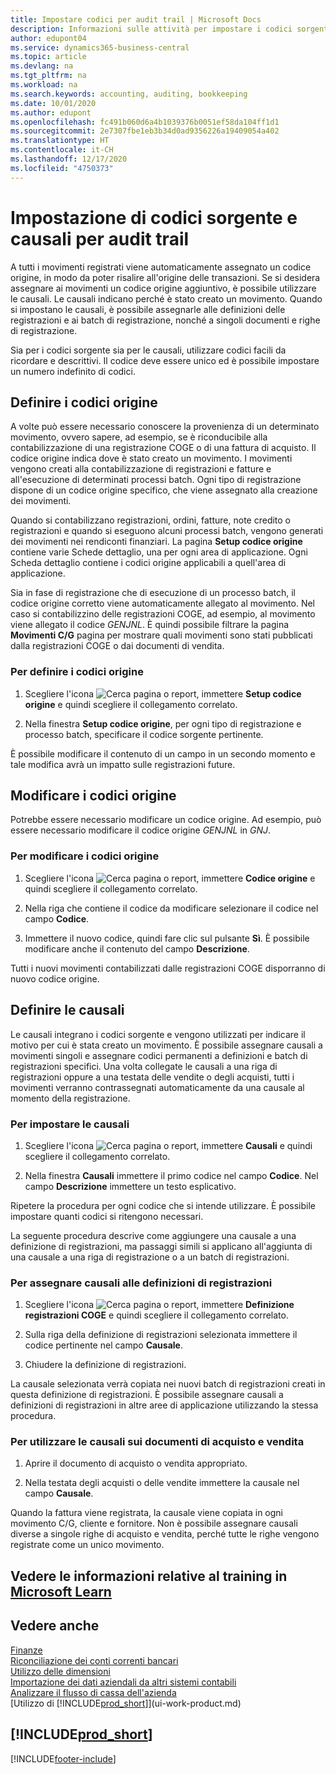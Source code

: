 ```yaml
---
title: Impostare codici per audit trail | Microsoft Docs
description: Informazioni sulle attività per impostare i codici sorgente e le causali da utilizzare per tenere traccia degli audit trail.
author: edupont04
ms.service: dynamics365-business-central
ms.topic: article
ms.devlang: na
ms.tgt_pltfrm: na
ms.workload: na
ms.search.keywords: accounting, auditing, bookkeeping
ms.date: 10/01/2020
ms.author: edupont
ms.openlocfilehash: fc491b060d6a4b1039376b0051ef58da104ff1d1
ms.sourcegitcommit: 2e7307fbe1eb3b34d0ad9356226a19409054a402
ms.translationtype: HT
ms.contentlocale: it-CH
ms.lasthandoff: 12/17/2020
ms.locfileid: "4750373"
---
```

# <a name="setting-up-source-codes-and-reason-codes-for-audit-trails"></a>Impostazione di codici sorgente e causali per audit trail

A tutti i movimenti registrati viene automaticamente assegnato un codice origine, in modo da poter risalire all'origine delle transazioni. Se si desidera assegnare ai movimenti un codice origine aggiuntivo, è possibile utilizzare le causali. Le causali indicano perché è stato creato un movimento. Quando si impostano le causali, è possibile assegnarle alle definizioni delle registrazioni e ai batch di registrazione, nonché a singoli documenti e righe di registrazione.  

Sia per i codici sorgente sia per le causali, utilizzare codici facili da ricordare e descrittivi. Il codice deve essere unico ed è possibile impostare un numero indefinito di codici.

## <a name="define-source-codes"></a>Definire i codici origine

A volte può essere necessario conoscere la provenienza di un determinato movimento, ovvero sapere, ad esempio, se è riconducibile alla contabilizzazione di una registrazione COGE o di una fattura di acquisto. Il codice origine indica dove è stato creato un movimento. I movimenti vengono creati alla contabilizzazione di registrazioni e fatture e all'esecuzione di determinati processi batch. Ogni tipo di registrazione dispone di un codice origine specifico, che viene assegnato alla creazione dei movimenti.  

Quando si contabilizzano registrazioni, ordini, fatture, note credito o registrazioni e quando si eseguono alcuni processi batch, vengono generati dei movimenti nei rendiconti finanziari. La pagina **Setup codice origine** contiene varie Schede dettaglio, una per ogni area di applicazione. Ogni Scheda dettaglio contiene i codici origine applicabili a quell'area di applicazione.

Sia in fase di registrazione che di esecuzione di un processo batch, il codice origine corretto viene automaticamente allegato al movimento. Nel caso si contabilizzino delle registrazioni COGE, ad esempio, al movimento viene allegato il codice *GENJNL*. È quindi possibile filtrare la pagina **Movimenti C/G** pagina per mostrare quali movimenti sono stati pubblicati dalla registrazioni COGE o dai documenti di vendita.

### <a name="to-define-source-codes"></a>Per definire i codici origine

1. Scegliere l'icona ![Cerca pagina o report](media/ui-search/search_small.png "Icona Cerca pagina o report"), immettere **Setup codice origine** e quindi scegliere il collegamento correlato.  

2. Nella finestra **Setup codice origine**, per ogni tipo di registrazione e processo batch, specificare il codice sorgente pertinente.  

È possibile modificare il contenuto di un campo in un secondo momento e tale modifica avrà un impatto sulle registrazioni future.

## <a name="change-source-codes"></a>Modificare i codici origine

Potrebbe essere necessario modificare un codice origine. Ad esempio, può essere necessario modificare il codice origine *GENJNL* in *GNJ*.

### <a name="to-change-source-codes"></a>Per modificare i codici origine

1. Scegliere l'icona ![Cerca pagina o report](media/ui-search/search_small.png "Icona Cerca pagina o report"), immettere **Codice origine** e quindi scegliere il collegamento correlato.

2. Nella riga che contiene il codice da modificare selezionare il codice nel campo **Codice**.

3. Immettere il nuovo codice, quindi fare clic sul pulsante **Sì**. È possibile modificare anche il contenuto del campo **Descrizione**.

Tutti i nuovi movimenti contabilizzati dalle registrazioni COGE disporranno di nuovo codice origine.

## <a name="define-reason-codes"></a>Definire le causali

Le causali integrano i codici sorgente e vengono utilizzati per indicare il motivo per cui è stata creato un movimento. È possibile assegnare causali a movimenti singoli e assegnare codici permanenti a definizioni e batch di registrazioni specifici. Una volta collegate le causali a una riga di registrazioni oppure a una testata delle vendite o degli acquisti, tutti i movimenti verranno contrassegnati automaticamente da una causale al momento della registrazione.  

### <a name="to-set-up-reason-codes"></a>Per impostare le causali

1. Scegliere l'icona ![Cerca pagina o report](media/ui-search/search_small.png "Icona Cerca pagina o report"), immettere **Causali** e quindi scegliere il collegamento correlato.

2. Nella finestra **Causali** immettere il primo codice nel campo **Codice**. Nel campo **Descrizione** immettere un testo esplicativo.

Ripetere la procedura per ogni codice che si intende utilizzare. È possibile impostare quanti codici si ritengono necessari.

La seguente procedura descrive come aggiungere una causale a una definizione di registrazioni, ma passaggi simili si applicano all'aggiunta di una causale a una riga di registrazione o a un batch di registrazioni.  

### <a name="to-assign-reason-codes-to-journal-templates"></a>Per assegnare causali alle definizioni di registrazioni

1. Scegliere l'icona ![Cerca pagina o report](media/ui-search/search_small.png "Icona Cerca pagina o report"), immettere **Definizione registrazioni COGE** e quindi scegliere il collegamento correlato.

2. Sulla riga della definizione di registrazioni selezionata immettere il codice pertinente nel campo **Causale**.

3. Chiudere la definizione di registrazioni.

La causale selezionata verrà copiata nei nuovi batch di registrazioni creati in questa definizione di registrazioni. È possibile assegnare causali a definizioni di registrazioni in altre aree di applicazione utilizzando la stessa procedura.

### <a name="to-use-reason-codes-on-sales-and-purchase-documents"></a>Per utilizzare le causali sui documenti di acquisto e vendita

1. Aprire il documento di acquisto o vendita appropriato.

2. Nella testata degli acquisti o delle vendite immettere la causale nel campo **Causale**.

Quando la fattura viene registrata, la causale viene copiata in ogni movimento C/G, cliente e fornitore. Non è possibile assegnare causali diverse a singole righe di acquisto e vendita, perché tutte le righe vengono registrate come un unico movimento.

## <a name="see-related-training-at-microsoft-learn"></a>Vedere le informazioni relative al training in [Microsoft Learn](/learn/paths/set-up-financial-management-dynamics-365-business-central/)

## <a name="see-also"></a>Vedere anche

[Finanze](finance.md)  
[Riconciliazione dei conti correnti bancari](bank-manage-bank-accounts.md)  
[Utilizzo delle dimensioni](finance-dimensions.md)  
[Importazione dei dati aziendali da altri sistemi contabili](across-import-data-configuration-packages.md)  
[Analizzare il flusso di cassa dell'azienda](finance-analyze-cash-flow.md)  
[Utilizzo di [!INCLUDE[prod_short](includes/prod_short.md)]](ui-work-product.md)  

## [!INCLUDE[prod_short](includes/free_trial_md.md)]  


[!INCLUDE[footer-include](includes/footer-banner.md)]